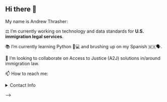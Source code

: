 ## Hi there 👋
My name is Andrew Thrasher:

⚖️ I’m currently working on technology and data standards for **U.S. immigration legal services**.

📚 I’m currently learning Python 🐍💻 and brushing up on my Spanish 🇲🇽🗣️.

👀 I’m looking to collaborate on Access to Justice (A2J) solutions in/around immigration law.

📫 How to reach me:
<details>
<summary>Contact Info</summary>
  
📧 Email: andrew@tituslegaldesign.com
🔗 https://www.linkedin.com/in/andrewmthrasher/
📰 maxwellcommons.substack.com

</details>
  
-->
